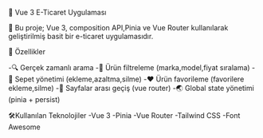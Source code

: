 🛒 Vue 3 E-Ticaret Uygulaması 


💫
Bu proje; Vue 3, composition API,Pinia ve Vue Router kullanılarak geliştirilmiş basit bir  e-ticaret uygulamasıdır.



🚀 Özellikler 

-🔍 Gerçek zamanlı arama 
-🧲 Ürün filtreleme (marka,model,fiyat sıralama)
-🛒 Sepet yönetimi (ekleme,azaltma,silme)
-❤️ Ürün favorileme (favorilere ekleme,silme)
-🔄️ Sayfalar arası geçiş (vue router)
-🌏 Global state yönetimi (pinia + persist)


🛠️Kullanılan Teknolojiler
-Vue 3
-Pinia
-Vue Router
-Tailwind CSS
-Font Awesome